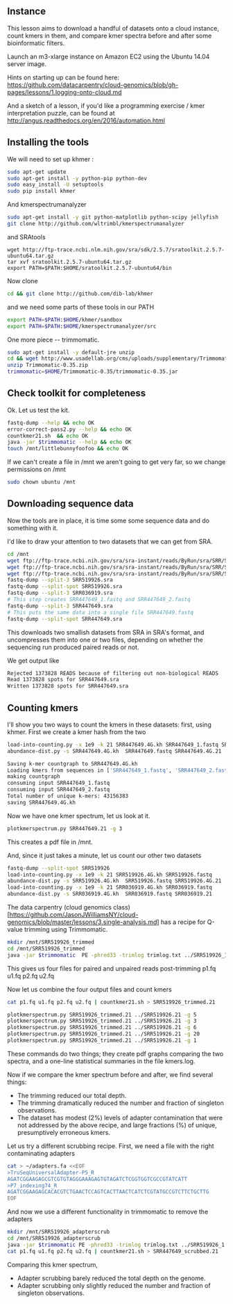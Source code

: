 ## Instance 
This lesson aims to download a handful of datasets onto a cloud instance, count
kmers in them, and compare kmer spectra before and after some bioinformatic 
filters.

Launch an m3-xlarge instance on Amazon EC2 using the Ubuntu 14.04 server image.

Hints on starting up can be found here:
https://github.com/datacarpentry/cloud-genomics/blob/gh-pages/lessons/1.logging-onto-cloud.md

And a sketch of a lesson, if you'd like a programming exercise / kmer interpretation
puzzle, can be found at http://angus.readthedocs.org/en/2016/automation.html

## Installing the tools

We will need to set up khmer :

```bash
sudo apt-get update
sudo apt-get install -y python-pip python-dev  
sudo easy_install -U setuptools
sudo pip install khmer
```

And kmerspectrumanalyzer 
```bash
sudo apt-get install -y git python-matplotlib python-scipy jellyfish
git clone http://github.com/wltrimbl/kmerspectrumanalyzer
```

and SRAtools
```
wget http://ftp-trace.ncbi.nlm.nih.gov/sra/sdk/2.5.7/sratoolkit.2.5.7-ubuntu64.tar.gz
tar xvf sratoolkit.2.5.7-ubuntu64.tar.gz
export PATH=$PATH:$HOME/sratoolkit.2.5.7-ubuntu64/bin
```

Now clone  
```bash
cd && git clone http://github.com/dib-lab/khmer
```
and we need some parts of these tools in our PATH
```bash
export PATH=$PATH:$HOME/khmer/sandbox
export PATH=$PATH:$HOME/kmerspectrumanalyzer/src
```

One more piece -- trimmomatic.
```bash
sudo apt-get install -y default-jre unzip
cd && wget http://www.usadellab.org/cms/uploads/supplementary/Trimmomatic/Trimmomatic-0.35.zip
unzip Trimmomatic-0.35.zip
trimmomatic=$HOME/Trimmomatic-0.35/trimmomatic-0.35.jar
```

## Check toolkit for completeness
Ok.  Let us test the kit.
```bash
fastq-dump --help && echo OK
error-correct-pass2.py --help && echo OK 
countkmer21.sh  && echo OK
java -jar $trimmomatic --help && echo OK
touch /mnt/littlebunnyfoofoo && echo OK
```

If we can't create a file in /mnt we aren't going to get very far, so 
we change permissions on /mnt
```bash
sudo chown ubuntu /mnt
```

## Downloading sequence data
Now the tools are in place, it is time some some sequence data and do something with it.

I'd like to draw your attention to two datasets that we can get from SRA.

```bash
cd /mnt
wget ftp://ftp-trace.ncbi.nih.gov/sra/sra-instant/reads/ByRun/sra/SRR/SRR519/SRR519926/SRR519926.sra #   86M
wget ftp://ftp-trace.ncbi.nih.gov/sra/sra-instant/reads/ByRun/sra/SRR/SRR036/SRR036919/SRR036919.sra
wget ftp://ftp-trace.ncbi.nih.gov/sra/sra-instant/reads/ByRun/sra/SRR/SRR447/SRR447649/SRR447649.sra #   168M
fastq-dump --split-3 SRR519926.sra 
fastq-dump --split-spot SRR519926.sra
fastq-dump --split-3 SRR036919.sra 
# This step creates SRR447649_1.fastq and SRR447649_2.fastq 
fastq-dump --split-3 SRR447649.sra 
# This puts the same data into a single file SRR447649.fastq 
fastq-dump --split-spot SRR447649.sra 
```
This downloads two smallish datasets from SRA in SRA's format, and uncompresses them into one or two files, depending on whether the sequencing run produced paired reads or not.

We get output like
```bash
Rejected 1373828 READS because of filtering out non-biological READS
Read 1373828 spots for SRR447649.sra
Written 1373828 spots for SRR447649.sra
```

## Counting kmers

I'll show you two ways to count the kmers in these datasets: first, using khmer.
First we create a kmer hash from the two
```bash
load-into-counting.py -x 1e9 -k 21 SRR447649.4G.kh SRR447649_1.fastq SRR447649_2.fastq 
abundance-dist.py -s SRR447649.4G.kh  SRR447649.fastq SRR447649.4G.21
```

```bash
Saving k-mer countgraph to SRR447649.4G.kh
Loading kmers from sequences in ['SRR447649_1.fastq', 'SRR447649_2.fastq']
making countgraph
consuming input SRR447649_1.fastq
consuming input SRR447649_2.fastq
Total number of unique k-mers: 43156383
saving SRR447649.4G.kh
```

Now we have one kmer spectrum, let us look at it.
```bash
plotkmerspectrum.py SRR447649.21 -g 3
```
This creates a pdf file in /mnt.  

And, since it just takes a minute, let us count our other two datasets
```bash
fastq-dump --split-spot SRR519926
load-into-counting.py -x 1e9 -k 21 SRR519926.4G.kh SRR519926.fastq 
abundance-dist.py -s SRR519926.4G.kh  SRR519926.fastq SRR519926.4G.21
load-into-counting.py -x 1e9 -k 21 SRR036919.4G.kh SRR036919.fastq 
abundance-dist.py -s SRR036919.4G.kh  SRR036919.fastq SRR036919.21
```

The data carpentry 
(cloud genomics class)[https://github.com/JasonJWilliamsNY/cloud-genomics/blob/master/lessons/3.single-analysis.md] has a recipe for Q-value trimming using Trimmomatic.

```bash 
mkdir /mnt/SRR519926_trimmed
cd /mnt/SRR519926_trimmed
java -jar $trimmomatic  PE -phred33 -trimlog trimlog.txt ../SRR519926_1.fastq ../SRR519926_2.fastq p1.fq u1.fq p2.fq u2.fq LEADING:5 TRAILING:5 SLIDINGWINDOW:4:20 MINLEN:50 2>&1 | tee cmd.txt
```
This gives us four files for paired and unpaired reads post-trimming p1.fq u1.fq p2.fq u2.fq

Now let us combine the four output files and count kmers
```bash
cat p1.fq u1.fq p2.fq u2.fq | countkmer21.sh > SRR519926_trimmed.21
```

```bash
plotkmerspectrum.py SRR519926_trimmed.21 ../SRR519926.21 -g 5
plotkmerspectrum.py SRR519926_trimmed.21 ../SRR519926.21 -g 3
plotkmerspectrum.py SRR519926_trimmed.21 ../SRR519926.21 -g 6
plotkmerspectrum.py SRR519926_trimmed.21 ../SRR519926.21 -g 20
plotkmerspectrum.py SRR519926_trimmed.21 ../SRR519926.21 -g 1
```
These commands do two things; they create pdf graphs comparing the two spectra, 
and a one-line statistical summaries in the file kmers.log.

Now if we compare the kmer spectrum before and after, we find several things:
* The trimming reduced our total depth.  
* The trimming dramatically reduced the number and fraction of singleton observations.
* The dataset has modest (2%) levels of adapter contamination that were not addressed by the above recipe, and large fractions (%) of unique, presumptively erroneous kmers.

Let us try a different scrubbing recipe.  First, we need a file with the right contaminating adapters

```bash
cat > ~/adapters.fa <<EOF
>TruSeqUniversalAdapter-P5_R
AGATCGGAAGAGCGTCGTGTAGGGAAAGAGTGTAGATCTCGGTGGTCGCCGTATCATT
>P7_indexing74_R
AGATCGGAAGAGCACACGTCTGAACTCCAGTCACTTAACTCATCTCGTATGCCGTCTTCTGCTTG
EOF
```

And now we use a different functionality in trimmomatic to remove the adapters
```bash
mkdir /mnt/SRR519926_adapterscrub
cd /mnt/SRR519926_adapterscrub
java -jar $trimmomatic PE -phred33 -trimlog trimlog.txt ../SRR519926_1.fastq ../SRR519926_2.fastq p1.fq u1.fq p2.fq u2.fq ILLUMINACLIP:$HOME/adapters.fa:2:30:10 2>&1 | tee cmd.txt
cat p1.fq u1.fq p2.fq u2.fq | countkmer21.sh > SRR447649_scrubbed.21
```

Comparing this kmer spectrum, 
* Adapter scrubbing barely reduced the total depth on the genome.
* Adapter scrubbing only slightly reduced the number and fraction of singleton observations.



